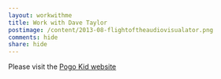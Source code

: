 ```yaml
---
layout: workwithme
title: Work with Dave Taylor
postimage: /content/2013-08-flightoftheaudiovisualator.png
comments: hide
share: hide
---
```


Please visit the [Pogo Kid website](https://www.pogokid.com/workwithus)
